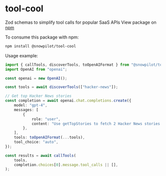 # tool-cool

Zod schemas to simplify tool calls for popular SaaS APIs
View package on [npm](https://www.npmjs.com/package/@snowpilot/tool-cool)

To consume this package with npm:

```bash
npm install @snowpilot/tool-cool
```

Usage example:

```typescript
import { callTools, discoverTools, toOpenAIFormat } from "@snowpilot/tool-cool";
import OpenAI from "openai";

const openai = new OpenAI();

const tools = await discoverTools(["hacker-news"]);

// Get top Hacker News stories
const completion = await openai.chat.completions.create({
    model: "gpt-4",
    messages: [
        {
            role: "user",
            content: "Use getTopStories to fetch 2 Hacker News stories.",
        },
    ],
    tools: toOpenAIFormat(...tools),
    tool_choice: "auto",
});

const results = await callTools(
    tools,
    completion.choices[0].message.tool_calls || [],
);
```

